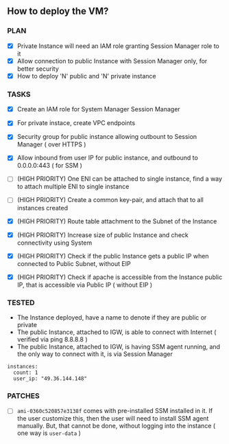 ## How to deploy the VM?

### PLAN
- [x] Private Instance will need an IAM role granting Session Manager role to it
- [x] Allow connection to public Instance with Session Manager only, for better security
- [x] How to deploy 'N' public and 'N' private instance

### TASKS
- [x] Create an IAM role for System Manager Session Manager
- [x] For private instace, create VPC endpoints
- [x] Security group for public instance allowing outbount to Session Manager ( over HTTPS )
- [x] Allow inbound from user IP for public instance, and outbound to 0.0.0.0:443 ( for SSM )

- [ ] (HIGH PRIORITY) One ENI can be attached to single instance, find a way to attach multiple ENI to single instance
- [ ] (HIGH PRIORITY) Create a common key-pair, and attach that to all instances created
- [x] (HIGH PRIORITY) Route table attachment to the Subnet of the Instance
- [x] (HIGH PRIORITY) Increase size of public Instance and check connectivity using System
- [x] (HIGH PRIORITY) Check if the public Instance gets a public IP when connected to Public Subnet, without EIP
- [x] (HIGH PRIORITY) Check if apache is accessible from the Instance public IP, that is accessible via Public IP ( without EIP )

### TESTED
- The Instance deployed, have a name to denote if they are public or private
- The public Instance, attached to IGW, is able to connect with Internet ( verified via ping 8.8.8.8 )
- The public Instance, attached to IGW, is having SSM agent running, and the only way to connect with it, is via Session Manager

```
instances:
  count: 1
  user_ip: "49.36.144.148"
```


### PATCHES
- [ ] `ami-0360c520857e3138f` comes with pre-installed SSM installed in it. If the user customize this, then the user will need to install SSM agent manually. But, that cannot be done, without logging into the instance ( one way is `user-data` )
